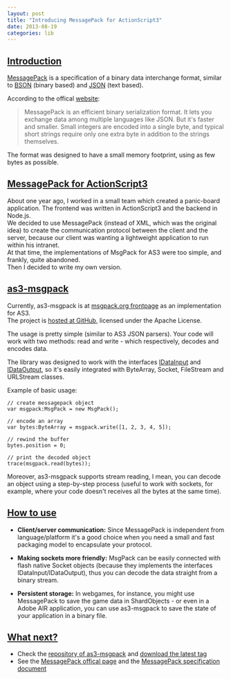 ```yaml
---
layout: post
title: "Introducing MessagePack for ActionScript3"
date: 2013-08-19
categories: lib
---
```

## <u>Introduction</u>
[MessagePack](http://en.wikipedia.org/wiki/MessagePack) is a specification of a binary data interchange format, similar to [BSON](http://en.wikipedia.org/wiki/BSON) (binary based) and [JSON](http://en.wikipedia.org/wiki/JSON) (text based).

According to the offical [website](http://msgpack.org):
> MessagePack is an efficient binary serialization format. It lets you exchange data among multiple languages like JSON. But it's faster and smaller. Small integers are encoded into a single byte, and typical short strings require only one extra byte in addition to the strings themselves.

The format was designed to have a small memory footprint, using as few bytes as possible.

## <u>MessagePack for ActionScript3</u>
About one year ago, I worked in a small team which created a panic-board application. The frontend was written in ActionScript3 and the backend in Node.js.<br>
We decided to use MessagePack (instead of XML, which was the original idea) to create the communication protocol between the client and the server, because our client was wanting a lightweight application to run within his intranet.<br>
At that time, the implementations of MsgPack for AS3 were too simple, and frankly, quite abandoned.<br>
Then I decided to write my own version.

## <u>as3-msgpack</u>
Currently, as3-msgpack is at [msgpack.org frontpage](http://msgpack.org) as an implementation for AS3.<br>
The project is [hosted at GitHub](https://github.com/loteixeira/as3-msgpack), licensed under the Apache License.

The usage is pretty simple (similar to AS3 JSON parsers). Your code will work with two methods: read and write - which respectively, decodes and encodes data.

The library was designed to work with the interfaces [IDataInput](http://help.adobe.com/en_US/FlashPlatform/reference/actionscript/3/flash/utils/IDataInput.html) and [IDataOutput](http://help.adobe.com/en_US/FlashPlatform/reference/actionscript/3/flash/utils/IDataOutput.html), so it's easily integrated with ByteArray, Socket, FileStream and URLStream classes.

Example of basic usage:

	// create messagepack object
	var msgpack:MsgPack = new MsgPack();

	// encode an array
	var bytes:ByteArray = msgpack.write([1, 2, 3, 4, 5]);

	// rewind the buffer
	bytes.position = 0;

	// print the decoded object
	trace(msgpack.read(bytes));

Moreover, as3-msgpack supports stream reading, I mean, you can decode an object using a step-by-step process (useful to work with sockets, for example, where your code doesn't receives all the bytes at the same time).

## <u>How to use</u>

* <strong>Client/server communication:</strong>
Since MessagePack is independent from language/platform it's a good choice when you need a small and fast packaging model to encapsulate your protocol.

* <strong>Making sockets more friendly:</strong>
MsgPack can be easily connected with flash native Socket objects (because they implements the interfaces IDataInput/IDataOutput), thus you can decode the data straight from a binary stream.

* <strong>Persistent storage:</strong>
In webgames, for instance, you might use MessagePack to save the game data in ShardObjects - or even in a Adobe AIR application, you can use as3-msgpack to save the state of your application in a binary file.

## <u>What next?</u>

* Check the [repository of as3-msgpack](https://github.com/loteixeira/as3-msgpack) and [download the latest tag](https://github.com/loteixeira/as3-msgpack/archive/v1.0.1.zip)
* See the [MessagePack offical page](http://msgpack.org/) and the [MessagePack specification document](https://github.com/msgpack/msgpack/blob/master/spec.md)